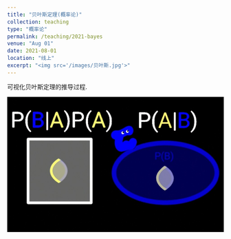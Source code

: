 ```yaml
---
title: "贝叶斯定理(概率论)"
collection: teaching
type: "概率论"
permalink: /teaching/2021-bayes
venue: "Aug 01"
date: 2021-08-01
location: "线上"
excerpt: "<img src='/images/贝叶斯.jpg'>"
---
```


可视化贝叶斯定理的推导过程.

<a href="https://www.bilibili.com/video/BV1Bo4y1S7ye">
<img src='/images/贝叶斯.jpg'>
</a>




